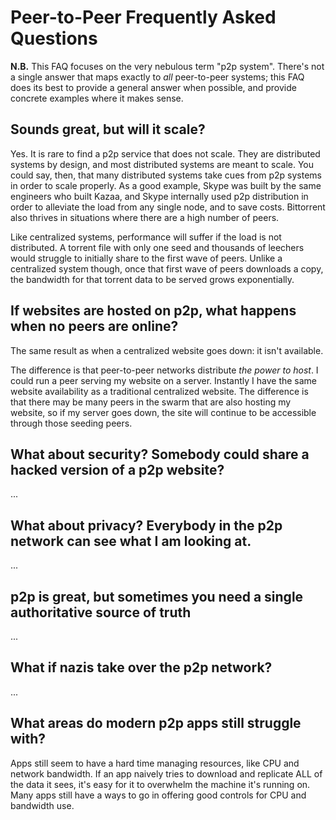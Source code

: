 # Peer-to-Peer Frequently Asked Questions

**N.B.** This FAQ focuses on the very nebulous term "p2p system". There's not a
single answer that maps exactly to *all* peer-to-peer systems; this FAQ does its
best to provide a general answer when possible, and provide concrete examples
where it makes sense.

## Sounds great, but will it scale?

Yes. It is rare to find a p2p service that does not scale. They are distributed
systems by design, and most distributed systems are meant to scale. You could
say, then, that many distributed systems take cues from p2p systems in order to
scale properly. As a good example, Skype was built by the same engineers who
built Kazaa, and Skype internally used p2p distribution in order to alleviate
the load from any single node, and to save costs. Bittorrent also thrives in
situations where there are a high number of peers.

Like centralized systems, performance will suffer if the load is not
distributed. A torrent file with only one seed and thousands of leechers would
struggle to initially share to the first wave of peers. Unlike a centralized
system though, once that first wave of peers downloads a copy, the bandwidth for
that torrent data to be served grows exponentially.

## If websites are hosted on p2p, what happens when no peers are online?

The same result as when a centralized website goes down: it isn't available.

The difference is that peer-to-peer networks distribute *the power to host*. I
could run a peer serving my website on a server. Instantly I have the same
website availability as a traditional centralized website. The difference is
that there may be many peers in the swarm that are also hosting my website, so
if my server goes down, the site will continue to be accessible through those
seeding peers.

## What about security? Somebody could share a hacked version of a p2p website?

...

## What about privacy? Everybody in the p2p network can see what I am looking at.

...

## p2p is great, but sometimes you need a single authoritative source of truth

...

## What if nazis take over the p2p network?

...

## What areas do modern p2p apps still struggle with?

Apps still seem to have a hard time managing resources, like CPU and network
bandwidth. If an app naively tries to download and replicate ALL of the data it
sees, it's easy for it to overwhelm the machine it's running on. Many apps still
have a ways to go in offering good controls for CPU and bandwidth use.

